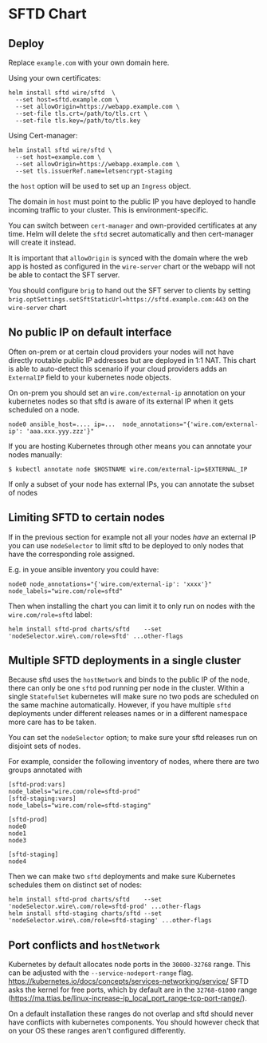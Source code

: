 # SFTD Chart

## Deploy

Replace `example.com` with your own domain here.

Using your own certificates:

```
helm install sftd wire/sftd  \
  --set host=sftd.example.com \
  --set allowOrigin=https://webapp.example.com \
  --set-file tls.crt=/path/to/tls.crt \
  --set-file tls.key=/path/to/tls.key
```

Using Cert-manager:
```
helm install sftd wire/sftd \
  --set host=example.com \
  --set allowOrigin=https://webapp.example.com \
  --set tls.issuerRef.name=letsencrypt-staging
```

the `host` option will be used to set up an `Ingress` object.

The domain in `host` must point to the public IP you have deployed to handle
incoming traffic to your cluster. This is environment-specific.

You can switch between `cert-manager` and own-provided certificates at any
time. Helm will delete the `sftd` secret automatically and then cert-manager
will create it instead.

It is important that `allowOrigin` is synced with the domain where the web app is hosted
as configured in the `wire-server` chart or the webapp will not be able to contact the SFT
server.

You should configure `brig` to hand out the SFT server to clients by setting
`brig.optSettings.setSftStaticUrl=https://sftd.example.com:443` on the `wire-server` chart

## No public IP on default interface

Often on-prem or at certain cloud providers your nodes will not have directly routable public IP addresses
but are deployed in 1:1 NAT.   This chart is able to auto-detect this scenario if your cloud providers adds
an `ExternalIP` field to your kubernetes node objects.

On on-prem you should set an `wire.com/external-ip` annotation on your kubernetes nodes so that sftd is aware
of its external IP when it gets scheduled on a node.

```
node0 ansible_host=.... ip=...  node_annotations="{'wire.com/external-ip': 'aaa.xxx.yyy.zzz'}"
```

If you are hosting Kubernetes through other means you can annotate your nodes manually:
```
$ kubectl annotate node $HOSTNAME wire.com/external-ip=$EXTERNAL_IP
```

If only a subset of your node has external IPs, you can annotate the subset of nodes


## Limiting SFTD to certain nodes

If in the previous section for example not all your nodes _have_ an external IP you can use
`nodeSelector` to limit sftd to be deployed to only nodes that have the corresponding  role assigned.

E.g. in youe ansible inventory you could have:
```
node0 node_annotations="{'wire.com/external-ip': 'xxxx'}" node_labels="wire.com/role=sftd"
```

Then when installing the chart you can limit it to only run on nodes with the `wire.com/role=sftd` label:
```
helm install sftd-prod charts/sftd    --set 'nodeSelector.wire\.com/role=sftd' ...other-flags
```


## Multiple SFTD deployments in a single cluster

Because sftd uses the `hostNetwork` and binds to the public IP of the node,
there can only be one `sftd` pod running per node in the cluster.  Within a
single `StatefulSet` kubernetes will make sure no two pods are scheduled on the
same machine automatically. However, if you have multiple `sftd` deployments under
different releases names or in a different namespace more care has to be taken.

You can set the `nodeSelector` option; to make sure your sftd releases run on disjoint sets of nodes.

For example, consider the following inventory of nodes, where there are two groups
annotated with

```
[sftd-prod:vars]
node_labels="wire.com/role=sftd-prod"
[sftd-staging:vars]
node_labels="wire.com/role=sftd-staging"

[sftd-prod]
node0
node1
node3

[sftd-staging]
node4
```

Then we can make two `sftd` deployments and make sure Kubernetes schedules them on distinct set of nodes:

```
helm install sftd-prod charts/sftd    --set 'nodeSelector.wire\.com/role=sftd-prod' ...other-flags
helm install sftd-staging charts/sftd --set 'nodeSelector.wire\.com/role=sftd-staging' ...other-flags
```

## Port conflicts and `hostNetwork`

Kubernetes by default allocates node ports in the `30000-32768` range. This can
be adjusted with the `--service-nodeport-range` flag.
https://kubernetes.io/docs/concepts/services-networking/service/ SFTD asks the
kernel for free ports, which by default are in the `32768-61000` range
(https://ma.ttias.be/linux-increase-ip_local_port_range-tcp-port-range/).

On a default installation these ranges do not overlap and sftd should never have
conflicts with kubernetes components. You should however check that on your OS
these ranges aren't configured differently.
